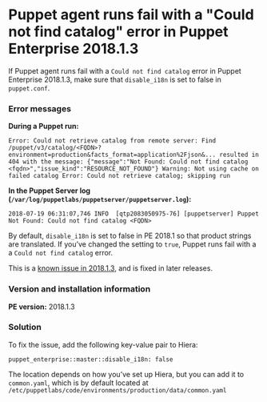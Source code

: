 # Puppet agent runs fail with a "Could not find catalog" error in Puppet Enterprise 2018.1.3
<p>If Puppet agent runs fail with a <code>Could not find catalog</code> error in Puppet Enterprise 2018.1.3, make sure that <code>disable_i18n</code> is set to false in <code>puppet.conf</code>.</p>
<h3 id="error-messages">Error messages</h3>
<p><strong>During a Puppet run:</strong></p>
<p><code>Error: Could not retrieve catalog from remote server: Find /puppet/v3/catalog/&lt;FQDN&gt;?environment=production&amp;facts_format=application%2Fjson&amp;... resulted in 404 with the message: {"message":"Not Found: Could not find catalog &lt;fqdn&gt;","issue_kind":"RESOURCE_NOT_FOUND"} Warning: Not using cache on failed catalog Error: Could not retrieve catalog; skipping run</code></p>
<p><strong>In the Puppet Server log (<code>/var/log/puppetlabs/puppetserver/puppetserver.log</code>):</strong></p>
<p><code>2018-07-19 06:31:07,746 INFO  [qtp2083050975-76] [puppetserver] Puppet Not Found: Could not find catalog &lt;FQDN&gt;</code></p>
<p>By default, <code>disable_i18n</code> is set to false in PE 2018.1 so that product strings are translated. If you’ve changed the setting to <code>true</code>, Puppet runs fail with a a <code>Could not find catalog</code> error.</p>
<p>This is a <a href="https://tickets.puppetlabs.com/browse/PUP-9010">known issue in 2018.1.3</a>, and is fixed in later releases.</p>
<h3 id="version-and-installation-information">Version and installation information</h3>
<p><strong>PE version:</strong> 2018.1.3</p>
<h3 id="solution">Solution</h3>
<p>To fix the issue, add the following key-value pair to Hiera:</p>
<p><code>puppet_enterprise::master::disable_i18n: false</code></p>
<p>The location depends on how you’ve set up Hiera, but you can add it to <code>common.yaml</code>, which is by default located at <code>/etc/puppetlabs/code/environments/production/data/common.yaml</code></p>
